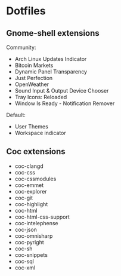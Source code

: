 # Dotfiles
## Gnome-shell extensions

Community:
- Arch Linux Updates Indicator
- Bitcoin Markets
- Dynamic Panel Transparency
- Just Perfection
- OpenWeather
- Sound Input & Output Device Chooser
- Tray Icons: Reloaded
- Window Is Ready - Notification Remover

Default:
- User Themes
- Workspace indicator

## Coc extensions
- coc-clangd
- coc-css
- coc-cssmodules
- coc-emmet
- coc-explorer
- coc-git
- coc-highlight
- coc-html
- coc-html-css-support
- coc-intelephense
- coc-json
- coc-omnisharp
- coc-pyright
- coc-sh
- coc-snippets
- coc-sql
- coc-xml